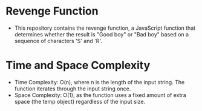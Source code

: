 # Revenge Function

- This repository contains the revenge function, a JavaScript function that determines whether the result is "Good boy" or "Bad boy" based on a sequence of characters 'S' and 'R'.

# Time and Space Complexity

- Time Complexity: O(n), where n is the length of the input string. The function iterates through the input string once.
- Space Complexity: O(1), as the function uses a fixed amount of extra space (the temp object) regardless of the input size.
